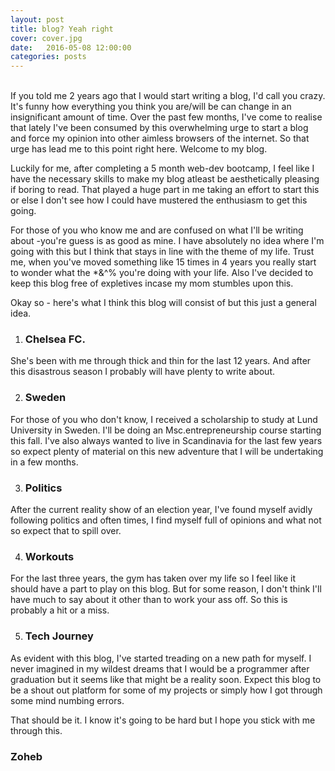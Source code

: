```yaml
---
layout: post
title: blog? Yeah right
cover: cover.jpg
date:   2016-05-08 12:00:00
categories: posts
---
```

<br/>
If you told me 2 years ago that I would start writing a blog, I'd call you crazy. It's funny how everything you think you are/will be can change in an insignificant amount of time. Over the past few months, I've come to realise that lately I've been consumed by this overwhelming urge to start a blog and force my opinion into other aimless browsers of the internet. So that urge has lead me to this point right here. Welcome to my blog.

Luckily for me, after completing a 5 month web-dev bootcamp, I feel like I have the necessary skills to make my blog atleast be aesthetically pleasing if boring to read. That played a huge part in me taking an effort to start this or else I don't see how I could have mustered the enthusiasm to get this going.  

For those of you who know me and are confused on what I'll be writing about -you're guess is as good as mine. I have absolutely no idea where I'm going with this but I think that stays in line with the theme of my life. Trust me, when you've moved something like 15 times in 4 years you really start to wonder what the *&^% you're doing with your life. Also I've decided to keep this blog free of expletives incase my mom stumbles upon this. 

Okay so - here's what I think this blog will consist of but this just a general idea. 

1. ### Chelsea FC.
She's been with me through thick and thin for the last 12 years. And after this disastrous season I probably will have plenty to write about. 

2. ### Sweden
For those of you who don't know, I received a scholarship to study at Lund University in Sweden. I'll be doing an Msc.entrepreneurship course starting this fall. I've also always wanted to live in Scandinavia for the last few years so expect plenty of material on this new adventure that I will be undertaking in a few months.

3. ### Politics
After the current reality show of an election year, I've found myself avidly following politics and often times, I find myself full of opinions and what not so expect that to spill over.

4. ### Workouts 
For the last three years, the gym has taken over my life so I feel like it should have a part to play on this blog. But for some reason, I don't think I'll have much to say about it other than to work your ass off. So this is probably a hit or a miss.

5. ### Tech Journey
As evident with this blog, I've started treading on a new path for myself. I never imagined in my wildest dreams that I would be a programmer after graduation but it seems like that might be a reality soon. Expect this blog to be a shout out platform for some of my projects or simply how I got through some mind numbing errors.

That should be it. I know it's going to be hard but I hope you stick with me through this.

### Zoheb

